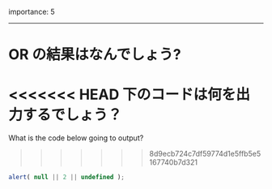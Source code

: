 importance: 5

---

# OR の結果はなんでしょう?

<<<<<<< HEAD
下のコードは何を出力するでしょう？
=======
What is the code below going to output?
>>>>>>> 8d9ecb724c7df59774d1e5ffb5e5167740b7d321

```js
alert( null || 2 || undefined );
```
